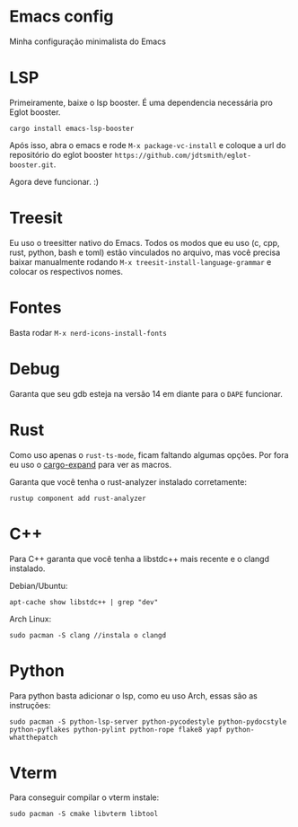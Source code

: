 # Emacs config

Minha configuração minimalista do Emacs

# LSP

Primeiramente, baixe o lsp booster. É uma dependencia necessária pro Eglot booster.


```
cargo install emacs-lsp-booster
```


Após isso, abra o emacs e rode `M-x package-vc-install` e coloque a url do repositório do eglot booster `https://github.com/jdtsmith/eglot-booster.git`.


Agora deve funcionar. :) 

# Treesit


Eu uso o treesitter nativo do Emacs. Todos os modos que eu uso (c, cpp, rust, python, bash e toml) estão vinculados no arquivo, mas você precisa baixar manualmente rodando `M-x treesit-install-language-grammar` e colocar os respectivos nomes.

# Fontes


Basta rodar `M-x nerd-icons-install-fonts`

# Debug


Garanta que seu gdb esteja na versão 14 em diante para o `DAPE` funcionar.

# Rust

Como uso apenas o `rust-ts-mode`, ficam faltando algumas opções. Por fora eu uso o [cargo-expand](https://github.com/dtolnay/cargo-expand) para ver as macros.


Garanta que você tenha o rust-analyzer instalado corretamente:

```
rustup component add rust-analyzer
```

# C++

Para C++ garanta que você tenha a libstdc++ mais recente e o clangd instalado. 


Debian/Ubuntu:

```
apt-cache show libstdc++ | grep "dev"
```

Arch Linux:

```
sudo pacman -S clang //instala o clangd
```

# Python

Para python basta adicionar o lsp, como eu uso Arch, essas são as instruções:

```
sudo pacman -S python-lsp-server python-pycodestyle python-pydocstyle python-pyflakes python-pylint python-rope flake8 yapf python-whatthepatch
```

# Vterm

Para conseguir compilar o vterm instale:

```
sudo pacman -S cmake libvterm libtool
```

